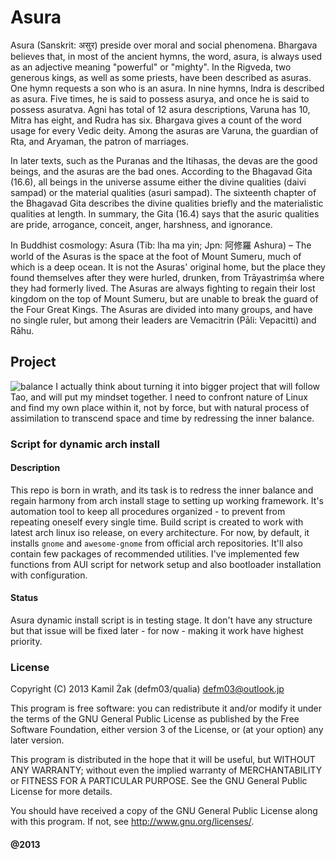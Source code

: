 # Asura
Asura (Sanskrit: असुर) preside over moral and social phenomena.
Bhargava believes that, in most of the ancient hymns, the word, asura,
is always used as an adjective meaning "powerful" or "mighty". In the 
Rigveda, two generous kings, as well as some priests, have been 
described as asuras. One hymn requests a son who is an asura. In nine 
hymns, Indra is described as asura. Five times, he is said to possess 
asurya, and once he is said to possess asuratva. Agni has total of 12 
asura descriptions, Varuna has 10, Mitra has eight, and Rudra has six. 
Bhargava gives a count of the word usage for every Vedic deity. Among 
the asuras are Varuna, the guardian of Rta, and Aryaman, the patron of 
marriages.

In later texts, such as the Puranas and the Itihasas, the devas are 
the good beings, and the asuras are the bad ones. According to the 
Bhagavad Gita (16.6), all beings in the universe assume either the 
divine qualities (daivi sampad) or the material qualities (asuri 
sampad). The sixteenth chapter of the Bhagavad Gita describes the 
divine qualities briefly and the materialistic qualities at length. In 
summary, the Gita (16.4) says that the asuric qualities are pride, 
arrogance, conceit, anger, harshness, and ignorance.

In Buddhist cosmology: Asura (Tib: lha ma yin; Jpn: 阿修羅 Ashura) –
The world of the Asuras is the space at the foot of Mount Sumeru, much
of which is a deep ocean. It is not the Asuras' original home, but 
the place they found themselves after they were hurled, drunken, from 
Trāyastriṃśa where they had formerly lived. The Asuras are always 
fighting to regain their lost kingdom on the top of Mount Sumeru, but 
are unable to break the guard of the Four Great Kings. The Asuras are 
divided into many groups, and have no single ruler, but among their 
leaders are Vemacitrin (Pāli: Vepacitti) and Rāhu.


## Project
![balance](http://imageshack.com/a/img28/8571/itvk.png ":From pixiv")
I actually think about turning it into bigger project that will follow
Tao, and will put my mindset together. I need to confront nature of 
Linux and find my own place within it, not by force, but with natural
process of assimilation to transcend space and time by redressing the 
inner balance.


### Script for dynamic arch install
#### Description
This repo is born in wrath, and its task is to redress the inner 
balance and regain harmony from arch install stage to setting up 
working framework. It's automation tool to keep all procedures 
organized - to prevent from repeating oneself every single time.
Build script is created to work with latest arch linux iso release, on 
every architecture. For now, by default, it installs `gnome` and 
`awesome-gnome` from official arch repositories. It'll also contain 
few packages of recommended utilities. I've implemented few functions 
from AUI script for network setup and also bootloader installation 
with configuration.

#### Status
Asura dynamic install script is in testing stage. It don't have any
structure but that issue will be fixed later - for now - making it 
work have highest priority. 

### License
Copyright (C) 2013 Kamil Żak (defm03/qualia) <defm03@outlook.jp>

This program is free software: you can redistribute it and/or modify
it under the terms of the GNU General Public License as published by
the Free Software Foundation, either version 3 of the License, or
(at your option) any later version.

This program is distributed in the hope that it will be useful,
but WITHOUT ANY WARRANTY; without even the implied warranty of
MERCHANTABILITY or FITNESS FOR A PARTICULAR PURPOSE.  See the
GNU General Public License for more details.

You should have received a copy of the GNU General Public License
along with this program.  If not, see <http://www.gnu.org/licenses/>.

#### @2013